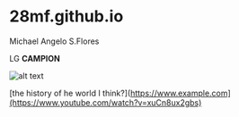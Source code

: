 # 28mf.github.io
Michael Angelo S.Flores

LG **CAMPION**

![alt text](https://i.pinimg.com/originals/d9/38/7e/d9387ec35e8c18290491434bce9b4516.jpg)

[the history of he world I think?](https://www.example.com](https://www.youtube.com/watch?v=xuCn8ux2gbs)
